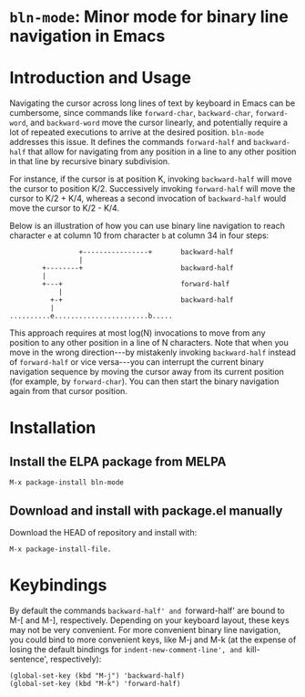 # `bln-mode`: Minor mode for binary line navigation in Emacs

# Introduction and Usage

Navigating the cursor across long lines of text by keyboard in Emacs can be
cumbersome, since commands like `forward-char`, `backward-char`, `forward-word`,
and `backward-word` move the cursor linearly, and potentially require a lot of
repeated executions to arrive at the desired position. `bln-mode` addresses this
issue. It defines the commands `forward-half` and `backward-half` that allow for
navigating from any position in a line to any other position in that line by
recursive binary subdivision.

For instance, if the cursor is at position K, invoking `backward-half` will move
the cursor to position K/2. Successively invoking `forward-half` will move the
cursor to K/2 + K/4, whereas a second invocation of `backward-half` would move
the cursor to K/2 - K/4.

Below is an illustration of how you can use binary line navigation to reach
character `e` at column 10 from character `b` at column 34 in four steps:

                     +----------------+       backward-half
                     |
            +--------+                        backward-half
            |
            +---+                             forward-half
                |
              +-+                             backward-half
              |
    ..........e.......................b.....

This approach requires at most log(N) invocations to move from any position to
any other position in a line of N characters. Note that when you move in the
wrong direction---by mistakenly invoking `backward-half` instead of
`forward-half` or vice versa---you can interrupt the current binary navigation
sequence by moving the cursor away from its current position (for example, by
`forward-char`). You can then start the binary navigation again from that cursor
position.

# Installation

## Install the ELPA package from MELPA

    M-x package-install bln-mode

## Download and install with package.el manually

Download the HEAD of repository and install with:

    M-x package-install-file.

# Keybindings

By default the commands `backward-half' and `forward-half' are bound to M-[
and M-], respectively. Depending on your keyboard layout, these keys may not
be very convenient. For more convenient binary line navigation, you could
bind to more convenient keys, like M-j and M-k (at the expense of losing the
default bindings for `indent-new-comment-line', and `kill-sentence',
respectively):

    (global-set-key (kbd "M-j") 'backward-half)
    (global-set-key (kbd "M-k") 'forward-half)
